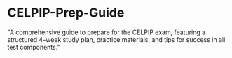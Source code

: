 # CELPIP-Prep-Guide
"A comprehensive guide to prepare for the CELPIP exam, featuring a structured 4-week study plan, practice materials, and tips for success in all test components."
